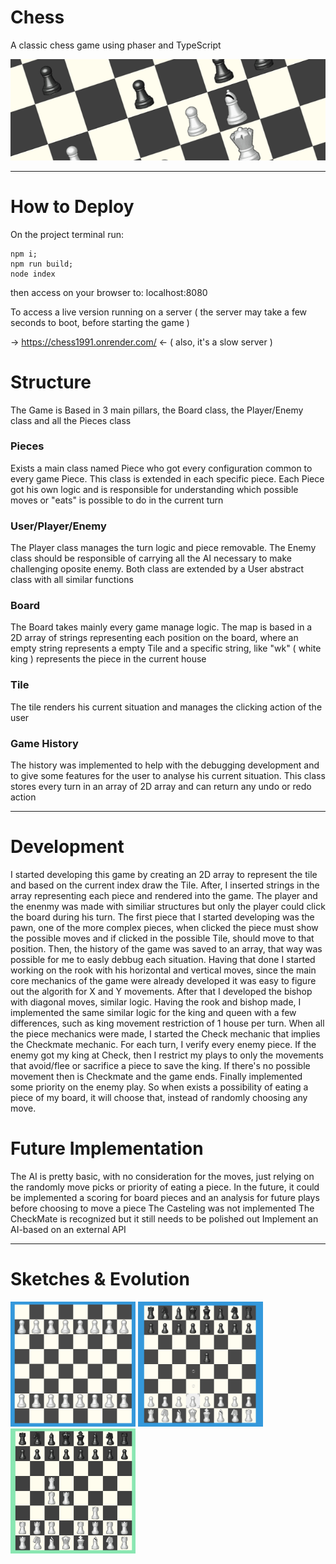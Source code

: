 # Chess
A classic chess game using phaser and TypeScript

<p align="center">
  <img src='https://github.com/AfonsoCFonseca/Chess-Game/blob/main/screenshots/backgroundGithubImg.png'>
</p>


---------------------------------------------------------------
# How to Deploy
On the project terminal run: 
```
npm i;
npm run build;
node index
```
then access on your browser to: localhost:8080

To access a live version running on a server ( the server may take a few seconds to boot, before starting the game )

-> https://chess1991.onrender.com/ <-
( also, it's a slow server )

# Structure

The Game is Based in 3 main pillars, the Board class, the Player/Enemy class and all the Pieces class

### Pieces ###
Exists a main class named Piece who got every configuration common to every game Piece. This class is extended in each
specific piece. Each Piece got his own logic and is responsible for understanding which possible moves or "eats" is 
possible to do in the current turn

### User/Player/Enemy ###
The Player class manages the turn logic and piece removable. The Enemy class should be responsible of carrying all the 
AI necessary to make challenging oposite enemy. Both class are extended by a User abstract class with all similar functions

### Board ###
The Board takes mainly every game manage logic. The map is based in a 2D array of strings representing each position on 
the board, where an empty string represents a empty Tile and a specific string, like "wk" ( white king ) represents the 
piece in the current house

### Tile ###
The tile renders his current situation and manages the clicking action of the user

### Game History ###
The history was implemented to help with the debugging development and to give some features for the user to analyse his 
current situation. This class stores every turn in an array of 2D array and can return any undo or redo action

---------------------------------------------------------------
# Development
I started developing this game by creating an 2D array to represent the tile and based on the current index draw the Tile.
After, I inserted strings in the array representing each piece and rendered into the game. The player and the enenmy was made
with similiar structures but only the player could click the board during his turn. The first piece that I started developing 
was the pawn, one of the more complex pieces, when clicked the piece must show the possible moves and if clicked in the possible
Tile, should move to that position.
Then, the history of the game was saved to an array, that way was possible for me to easly debbug each situation. Having that done
I started working on the rook with his horizontal and vertical moves, since the main core mechanics of the game were already developed
it was easy to figure out the algorith for X and Y movements. After that I developed the bishop with diagonal moves, similar
logic. Having the rook and bishop made, I implemented the same similar logic for the king and queen with a few differences, such as king
movement restriction of 1 house per turn. 
When all the piece mechanics were made, I started the Check mechanic that implies the Checkmate mechanic. For each turn, I verify 
every enemy piece. If the enemy got my king at Check, then I restrict my plays to only the movements that avoid/flee or sacrifice a piece
to save the king. If there's no possible movement then is Checkmate and the game ends.
Finally implemented some priority on the enemy play. So when exists a possibility of eating a piece of my board, it will choose that, instead of 
randomly choosing any move.

# Future Implementation
The AI is pretty basic, with no consideration for the moves, just relying on the randomly move picks or priority of eating a piece. In the future, 
it could be implemented a scoring for board pieces and an analysis for future plays before choosing to move a piece
The Casteling was not implemented
The CheckMate is recognized but it still needs to be polished out
Implement an AI-based on an external API


---------------------------------------------------------------
# Sketches & Evolution

 <p float="left">
   <img width="200" height="200" src='https://github.com/AfonsoCFonseca/Chess-Game/blob/main/screenshots/24_12_20.png' >
   <img width="200" height="200" src='https://github.com/AfonsoCFonseca/Chess-Game/blob/main/screenshots/25_12_20.png' >
   <img width="200" height="200" src='https://github.com/AfonsoCFonseca/Chess-Game/blob/main/screenshots/06_08_21.png' >
 </p>
